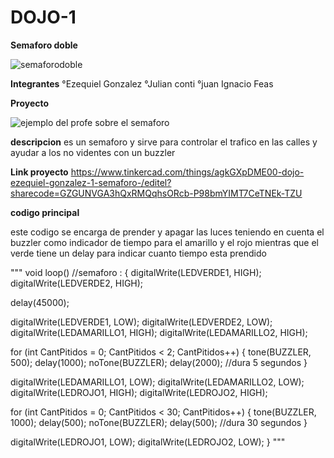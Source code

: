 # DOJO-1

**Semaforo doble**

![semaforodoble](https://user-images.githubusercontent.com/108504690/234933574-becf2738-38af-443b-a599-07bf217374ae.png)

**Integrantes**
°Ezequiel Gonzalez
°Julian conti
°juan Ignacio Feas

**Proyecto**

![ejemplo del profe sobre el semaforo](https://user-images.githubusercontent.com/108504690/234929566-c3030303-2764-4c7f-918e-4bc98bb7ff79.png)

**descripcion**
es un semaforo y sirve para controlar el trafico en las calles y ayudar a los no videntes con un buzzler

**Link proyecto**
https://www.tinkercad.com/things/agkGXpDME00-dojo-ezequiel-gonzalez-1-semaforo-/editel?sharecode=GZGUNVGA3hQxRMQqhsORcb-P98bmYIMT7CeTNEk-TZU

**codigo principal**

este codigo se encarga de prender y apagar las luces teniendo en cuenta el buzzler como indicador de tiempo para el amarillo y el rojo mientras que el verde tiene un delay para indicar cuanto tiempo esta prendido

"""
void loop() //semaforo :
{
  digitalWrite(LEDVERDE1, HIGH);
  digitalWrite(LEDVERDE2, HIGH);
  
  delay(45000);
  
  digitalWrite(LEDVERDE1, LOW);
  digitalWrite(LEDVERDE2, LOW);
  digitalWrite(LEDAMARILLO1, HIGH);
  digitalWrite(LEDAMARILLO2, HIGH);
  
  for (int CantPitidos = 0; CantPitidos < 2; CantPitidos++)
  {
    tone(BUZZLER, 500);
    delay(1000);
    noTone(BUZZLER); 
    delay(2000); 
    //dura 5 segundos
  }
  
  digitalWrite(LEDAMARILLO1, LOW);
  digitalWrite(LEDAMARILLO2, LOW);
  digitalWrite(LEDROJO1, HIGH);
  digitalWrite(LEDROJO2, HIGH);
  
  for (int CantPitidos = 0; CantPitidos < 30; CantPitidos++)
  {
    tone(BUZZLER, 1000);
    delay(500);
    noTone(BUZZLER);
    delay(500);
    //dura 30 segundos
  }
  
  digitalWrite(LEDROJO1, LOW);
  digitalWrite(LEDROJO2, LOW);
}
"""

